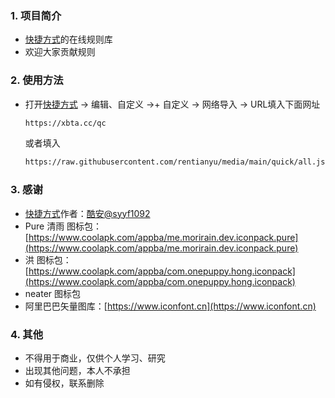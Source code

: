 ### 1. 项目简介

- [快捷方式](https://www.coolapk.com/apk/com.syyf.quickpay)的在线规则库
- 欢迎大家贡献规则

### 2. 使用方法

- 打开[快捷方式](https://www.coolapk.com/apk/com.syyf.quickpay) -> 编辑、自定义 ->+ 自定义 -> 网络导入 -> URL填入下面网址

  ```bash
  https://xbta.cc/qc
  ```

  或者填入

  ```bash
  https://raw.githubusercontent.com/rentianyu/media/main/quick/all.json
  ```

### 3. 感谢

- [快捷方式](https://www.coolapk.com/apk/com.syyf.quickpay)作者：[酷安@syyf1092](http://www.coolapk.com/u/1197378)
- Pure 清雨 图标包：[https://www.coolapk.com/appba/me.morirain.dev.iconpack.pure](https://www.coolapk.com/appba/me.morirain.dev.iconpack.pure)
- 洪 图标包：[https://www.coolapk.com/appba/com.onepuppy.hong.iconpack](https://www.coolapk.com/appba/com.onepuppy.hong.iconpack)
- neater 图标包
- 阿里巴巴矢量图库：[https://www.iconfont.cn](https://www.iconfont.cn)

### 4. 其他

- 不得用于商业，仅供个人学习、研究
- 出现其他问题，本人不承担
- 如有侵权，联系删除
